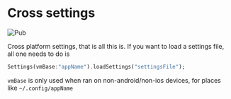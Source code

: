 # Cross settings

![Pub](https://img.shields.io/pub/v/cross_settings)

Cross platform settings, that is all this is.
If you want to load a settings file, all one needs to do is

```dart
Settings(vmBase:"appName").loadSettings("settingsFile");
```

`vmBase` is only used when ran on non-android/non-ios devices, for places like `~/.config/appName`
